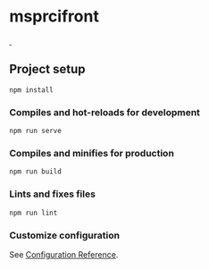# msprcifront
<a href="https://github.com/French-Fro/mspr-ci-front">
    <img alt="" src="https://david-dm.org/French-Fro/mspr-ci-front.svg">
</a>
<a href="https://github.com/French-Fro/mspr-ci-front">
    <img alt="" src="https://flat.badgen.net/dependabot/French-Fro/mspr-ci-front?icon=dependabot">
</a>


## Project setup
```
npm install
```

### Compiles and hot-reloads for development
```
npm run serve
```

### Compiles and minifies for production
```
npm run build
```

### Lints and fixes files
```
npm run lint
```

### Customize configuration
See [Configuration Reference](https://cli.vuejs.org/config/).
